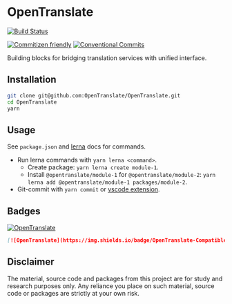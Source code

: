 # OpenTranslate

[![Build Status](https://travis-ci.com/OpenTranslate/OpenTranslate.svg?branch=master)](https://travis-ci.com/OpenTranslate/OpenTranslate)

[![Commitizen friendly](https://img.shields.io/badge/commitizen-friendly-brightgreen.svg?maxAge=2592000)](http://commitizen.github.io/cz-cli/)
[![Conventional Commits](https://img.shields.io/badge/Conventional%20Commits-1.0.0-brightgreen.svg?maxAge=2592000)](https://conventionalcommits.org)

Building blocks for bridging translation services with unified interface.

## Installation

```bash
git clone git@github.com:OpenTranslate/OpenTranslate.git
cd OpenTranslate
yarn
```

## Usage

See `package.json` and [lerna](https://github.com/lerna/lerna) docs for commands.

- Run lerna commands with `yarn lerna <command>`.
  - Create package: `yarn lerna create module-1`.
  - Install `@opentranslate/module-1` for `@opentranslate/module-2`: `yarn lerna add @opentranslate/module-1 packages/module-2`.
- Git-commit with `yarn commit` or [vscode extension](https://marketplace.visualstudio.com/items?itemName=KnisterPeter.vscode-commitizen).

## Badges

[![OpenTranslate](https://img.shields.io/badge/OpenTranslate-Compatible-brightgreen)](https://github.com/OpenTranslate)

```markdown
[![OpenTranslate](https://img.shields.io/badge/OpenTranslate-Compatible-brightgreen)](https://github.com/OpenTranslate)
```

## Disclaimer

The material, source code and packages from this project are for study and research purposes only. Any reliance you place on such material, source code or packages are strictly at your own risk.
